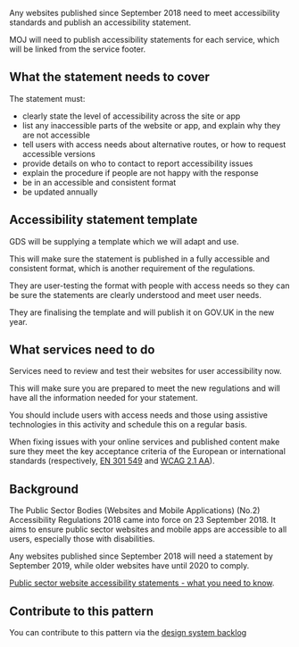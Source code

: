 
Any websites published since September 2018 need to meet accessibility standards and publish an accessibility statement.

MOJ will need to publish accessibility statements for each service, which will be linked from the service footer.

## What the statement needs to cover

The statement must:

- clearly state the level of accessibility across the site or app
- list any inaccessible parts of the website or app, and explain why they are not accessible
- tell users with access needs about alternative routes, or how to request accessible versions
- provide details on who to contact to report accessibility issues
- explain the procedure if people are not happy with the response
- be in an accessible and consistent format
- be updated annually

## Accessibility statement template

GDS will be supplying a template which we will adapt and use.

This will make sure the statement is published in a fully accessible and consistent format, which is another requirement of the regulations.

They are user-testing the format with people with access needs so they can be sure the statements are clearly understood and meet user needs.

They are finalising the template and will publish it on GOV.UK in the new year.

## What services need to do

Services need to review and test their websites for user accessibility now.

This will make sure you are prepared to meet the new regulations and will have all the information needed for your statement.

You should include users with access needs and those using assistive technologies in this activity and schedule this on a regular basis.

When fixing issues with your online services and published content make sure they meet the key acceptance criteria of the European or international standards (respectively, [EN 301 549](http://mandate376.standards.eu/standard) and [WCAG 2.1 AA](https://www.w3.org/TR/WCAG21/)).

## Background

The Public Sector Bodies (Websites and Mobile Applications) (No.2) Accessibility Regulations 2018 came into force on 23 September 2018. It aims to ensure public sector websites and mobile apps are accessible to all users, especially those with disabilities.

Any websites published since September 2018 will need a statement by September 2019, while older websites have until 2020 to comply.

[Public sector website accessibility statements - what you need to know](https://gds.blog.gov.uk/2018/11/21/public-sector-website-accessibility-statements-what-you-need-to-know/).

## Contribute to this pattern

You can contribute to this pattern via the [design system backlog](https://github.com/ministryofjustice/moj-design-system-backlog/issues/50)
